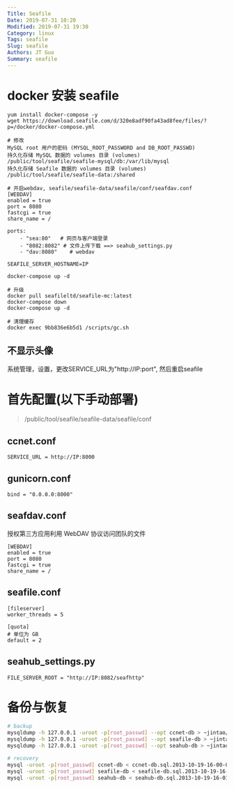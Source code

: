 ```yaml
---
Title: Seafile
Date: 2019-07-31 10:20
Modified: 2019-07-31 19:30
Category: linux
Tags: seafile
Slug: seafile
Authors: JT Guo
Summary: seafile
---
```


# docker 安装 seafile

```shell
yum install docker-compose -y
wget https://download.seafile.com/d/320e8adf90fa43ad8fee/files/?p=/docker/docker-compose.yml

# 修改
MySQL root 用户的密码 (MYSQL_ROOT_PASSWORD and DB_ROOT_PASSWD)
持久化存储 MySQL 数据的 volumes 目录 (volumes)
/public/tool/seafile/seafile-mysql/db:/var/lib/mysql
持久化存储 Seafile 数据的 volumes 目录 (volumes)
/public/tool/seafile/seafile-data:/shared

# 开启webdav, seafile/seafile-data/seafile/conf/seafdav.conf
[WEBDAV]
enabled = true
port = 8080
fastcgi = true
share_name = /

ports:
    - "sea:80"   # 网页与客户端登录
    - "8082:8082" # 文件上传下载 ==> seahub_settings.py
    - "dav:8080"    # webdav

SEAFILE_SERVER_HOSTNAME=IP

docker-compose up -d

# 升级
docker pull seafileltd/seafile-mc:latest
docker-compose down
docker-compose up -d

# 清理缓存
docker exec 9bb836e6b5d1 /scripts/gc.sh
```

## 不显示头像

系统管理，设置，更改SERVICE_URL为"http://IP:port", 然后重启seafile

# 首先配置(以下手动部署)

>/public/tool/seafile/seafile-data/seafile/conf

## ccnet.conf

```text
SERVICE_URL = http://IP:8000
```

## gunicorn.conf

```text
bind = "0.0.0.0:8000"
```

## seafdav.conf

授权第三方应用利用 WebDAV 协议访问团队的文件

```text
[WEBDAV]
enabled = true
port = 8080
fastcgi = true
share_name = /
```

## seafile.conf

```text
[fileserver]
worker_threads = 5

[quota]
# 单位为 GB
default = 2
```

## seahub_settings.py

```text
FILE_SERVER_ROOT = "http://IP:8082/seafhttp"
```

# 备份与恢复

```sh
# backup
mysqldump -h 127.0.0.1 -uroot -p[root_passwd] --opt ccnet-db > ~jintao/ccnet-db.sql.`date +"%Y-%m-%d-%H-%M-%S"`
mysqldump -h 127.0.0.1 -uroot -p[root_passwd] --opt seafile-db > ~jintao/seafile-db.sql.`date +"%Y-%m-%d-%H-%M-%S"`
mysqldump -h 127.0.0.1 -uroot -p[root_passwd] --opt seahub-db > ~jintao/seahub-db.sql.`date +"%Y-%m-%d-%H-%M-%S"`

# recovery
mysql -uroot -p[root_passwd] ccnet-db < ccnet-db.sql.2013-10-19-16-00-05
mysql -uroot -p[root_passwd] seafile-db < seafile-db.sql.2013-10-19-16-00-20
mysql -uroot -p[root_passwd] seahub-db < seahub-db.sql.2013-10-19-16-01-05
```
